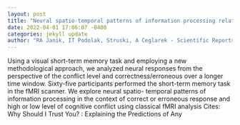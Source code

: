 ```yaml
--- 
layout: post 
title: "Neural spatio-temporal patterns of information processing related to cognitive conflict and correct or false recognitions" 
date: 2022-04-01 17:06:07 -0400 
categories: jekyll update 
author: "RA Janik, IT Podolak, Struski, A Ceglarek - Scientific Reports, 2022" 
--- 
```

Using a visual short-term memory task and employing a new methodological approach, we analyzed neural responses from the perspective of the conflict level and correctness/erroneous over a longer time window. Sixty-five participants performed the short-term memory task in the fMRI scanner. We explore neural spatio- temporal patterns of information processing in the context of correct or erroneous response and high or low level of cognitive conflict using classical fMRI analysis Cites: Why Should I Trust You? : Explaining the Predictions of Any